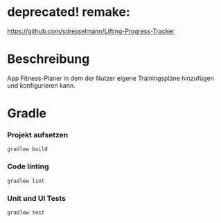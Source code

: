# deprecated! remake:
https://github.com/sdresselmann/Lifting-Progress-Tracker


# Beschreibung
App Fitness-Planer in dem der Nutzer eigene Trainingspläne hinzufügen und konfigurieren kann.


# Gradle

### Projekt aufsetzen
```
gradlew build
```

### Code linting
```
gradlew lint
```

### Unit und UI Tests
```
gradlew test
```
